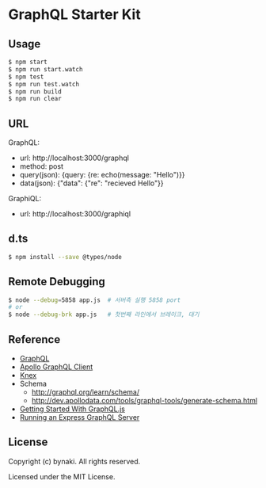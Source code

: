 # GraphQL Starter Kit


## Usage

```bash
$ npm start
$ npm run start.watch
$ npm test
$ npm run test.watch
$ npm run build
$ npm run clear
```


## URL

GraphQL:
- url: http://localhost:3000/graphql
- method: post
- query(json): {query: {re: echo(message: "Hello")}}
- data(json): {"data": {"re": "recieved Hello"}}

GraphiQL:
- url: http://localhost:3000/graphiql



## d.ts

```bash
$ npm install --save @types/node
```


## Remote Debugging

```bash
$ node --debug=5858 app.js  # 서버측 실행 5858 port
# or
$ node --debug-brk app.js   # 첫번째 라인에서 브레이크, 대기
```


## Reference

- [GraphQL](http://graphql.org)
- [Apollo GraphQL Client](http://dev.apollodata.com)
- [Knex](http://knexjs.org)
- Schema
  - http://graphql.org/learn/schema/
  - http://dev.apollodata.com/tools/graphql-tools/generate-schema.html
- [Getting Started With GraphQL.js](http://graphql.org/graphql-js/)
- [Running an Express GraphQL Server](http://graphql.org/graphql-js/running-an-express-graphql-server/)


## License

Copyright (c) bynaki. All rights reserved.

Licensed under the MIT License.